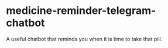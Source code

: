 # medicine-reminder-telegram-chatbot
A useful chatbot that reminds you when it is time to take that pill.
